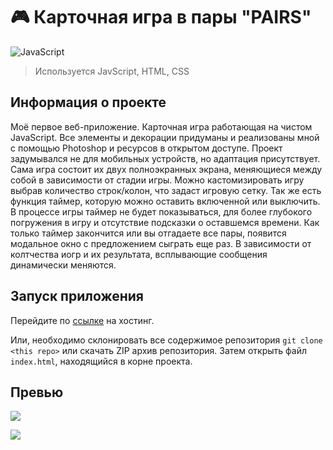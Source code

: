 # 🎮 Карточная игра в пары "PAIRS"

![JavaScript](https://img.shields.io/badge/javascript-%23323330.svg?style=for-the-badge&logo=javascript&logoColor=%23F7DF1E)

> Используется JavScript, HTML, CSS

## Информация о проекте

Моё первое веб-приложение. Карточная игра работающая на чистом JavaScript. Все элементы и декорации придуманы и реализованы мной с помощью Photoshop и ресурсов в открытом доступе. Проект задумывался не для мобильных устройств, но адаптация присутствует. Сама игра состоит их двух полноэкранных экрана, меняющиеся между собой в зависимости от стадии игры. Можно кастомизировать игру выбрав количество строк/колон, что задаст игровую сетку. Так же есть функция таймер, которую можно оставить включенной или выключить. В процессе игры таймер не будет показываться, для более глубокого погружения в игру и отсутствие подсказки о оставшемся времени. Как только таймер закончится или вы отгадаете все пары, появится модальное окно с предложением сыграть еще раз. В зависимости от колтчества иогр и их результата, всплывающие сообщения динамически меняются.

## Запуск приложения

Перейдите по [ссылке](http://game.sergey-gadaev.tmweb.ru/) на хостинг.

Или, необходимо склонировать все содержимое репозитория `git clone <this repo>` или скачать ZIP архив репозитория. Затем открыть файл `index.html`, находящийся в корне проекта.

## Превью

![](http://img.sergey-gadaev.tmweb.ru/game-pairs.png)

![](https://komarev.com/ghpvc/?username=gadaev-sergey)
